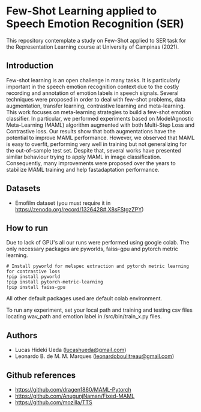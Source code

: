 # Few-Shot Learning applied to Speech Emotion Recognition (SER)

This repository contemplate a study on Few-Shot applied to SER task for the Representation Learning course at University of Campinas (2021).

## Introduction

Few-shot learning is an open challenge in many tasks. It
is particularly important in the speech emotion recognition context due to the costly recording and annotation of emotion labels
in speech signals. Several techniques were proposed in order to
deal with few-shot problems, data augmentation, transfer learning, contrastive learning and meta-learning. This work focuses
on meta-learning strategies to build a few-shot emotion classifier. In particular, we performed experiments based on ModelAgnostic Meta-Learning (MAML) algorithm augmented with
both Multi-Step Loss and Contrastive loss. Our results show
that both augmentations have the potential to improve MAML
performance. However, we observed that MAML is easy to
overfit, performing very well in training but not generalizing
for the out-of-sample test set. Despite that, several works have
presented similar behaviour trying to apply MAML in image
classification. Consequently, many improvements were proposed over the years to stabilize MAML training and help fastadaptation performance.

## Datasets

- Emofilm dataset (you must require it in https://zenodo.org/record/1326428#.X8sFStgzZPY)


## How to run

Due to lack of GPU's all our runs were performed using google colab. The only necessary packages are pyworlds, faiss-gpu and pytorch metric learning.

```
# Install pyworld for melspec extraction and pytorch metric learning for contrastive loss
!pip install pyworld
!pip install pytorch-metric-learning
!pip install faiss-gpu
```

All other default packages used are default colab environment.

To run any experiment, set your local path and training and testing csv files locating wav_path and emotion label in /src/bin/train_x.py files.


## Authors
- Lucas Hideki Ueda (lucashueda@gmail.com)
- Leonardo B. de M. M. Marques (leonardoboulitreau@gmail.com)

## Github references

- https://github.com/dragen1860/MAML-Pytorch
- https://github.com/AnugunjNaman/Fixed-MAML
- https://github.com/mozilla/TTS